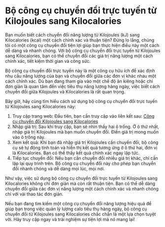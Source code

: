 Bộ công cụ chuyển đổi trực tuyến từ Kilojoules sang Kilocalories
================================================================

Bạn muốn biết cách chuyển đổi năng lượng từ Kilojoules (kJ) sang Kilocalories (kcal) một cách chính xác và thuận tiện? Đừng lo lắng, chúng tôi có một công cụ chuyển đổi tiện lợi giúp bạn thực hiện điều này một cách dễ dàng và nhanh chóng. Với bộ công cụ chuyển đổi trực tuyến từ Kilojoules sang Kilocalories, bạn có thể chuyển đổi các giá trị năng lượng một cách chính xác, tiết kiệm thời gian và công sức.

Bộ công cụ chuyển đổi trực tuyến này là một công cụ hữu ích để xác định nhu cầu năng lượng của bạn và chuyển đổi giữa các đơn vị khác nhau một cách chính xác. Dù bạn đang tham gia vào một chế độ ăn kiêng hoặc chỉ đơn giản là quan tâm đến việc tiêu thụ năng lượng hàng ngày, việc biết cách chuyển đổi giữa Kilojoules và Kilocalories là rất quan trọng.

Bây giờ, hãy cùng tìm hiểu cách sử dụng bộ công cụ chuyển đổi trực tuyến từ Kilojoules sang Kilocalories này:

1. Truy cập trang web: Đầu tiên, bạn cần truy cập vào liên kết sau: [Công cụ chuyển đổi Kilojoules sang Kilocalories](https://www.onlinecalculatorsfree.com/vi/convert/kilojoules-to-kilocalories.html)
2. Nhập giá trị: Sau khi truy cập, bạn sẽ nhìn thấy hai ô trống. Ở ô thứ nhất, nhập giá trị Kilojoules mà bạn muốn chuyển đổi. Điền giá trị mong muốn vào ô trống này.
3. Xem kết quả: Khi bạn đã nhập giá trị Kilojoules cần chuyển đổi, bộ công cụ sẽ tự động tính toán và hiển thị kết quả tương ứng ở ô thứ hai, đơn vị là Kilocalories. Bạn có thể thấy kết quả chính xác ngay lập tức.
4. Tiếp tục chuyển đổi: Nếu bạn cần chuyển đổi nhiều giá trị khác, chỉ cần lặp lại quy trình trên. Bộ công cụ chuyển đổi này cho phép bạn chuyển đổi nhanh chóng và dễ dàng mọi lúc, mọi nơi.

Như vậy, việc sử dụng bộ công cụ chuyển đổi trực tuyến từ Kilojoules sang Kilocalories không chỉ đơn giản mà còn rất thuận tiện. Bạn có thể dễ dàng chuyển đổi giữa các đơn vị năng lượng một cách chính xác và nhanh chóng chỉ với vài thao tác đơn giản.

Nếu bạn đang tìm kiếm một công cụ chuyển đổi năng lượng hiệu quả để giúp bạn trong việc quản lý lượng calo tiêu thụ hàng ngày, bộ công cụ chuyển đổi từ Kilojoules sang Kilocalories chắc chắn là một lựa chọn tuyệt vời. Hãy truy cập ngay và trải nghiệm sự tiện lợi mà nó mang lại!